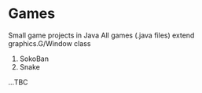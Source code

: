 # Games
Small game projects in Java
All games (.java files) extend graphics.G/Window class

1. SokoBan
2. Snake

...TBC
